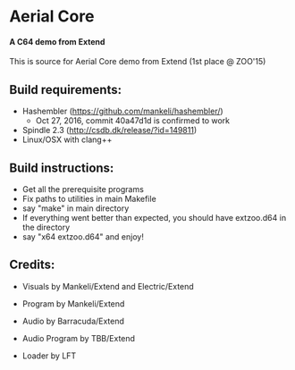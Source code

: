 # Aerial Core
#### A C64 demo from Extend

This is source for Aerial Core demo from Extend (1st place @ ZOO'15)

## Build requirements:
* Hashembler (https://github.com/mankeli/hashembler/)
  * Oct 27, 2016, commit 40a47d1d is confirmed to work
* Spindle 2.3 (http://csdb.dk/release/?id=149811)
* Linux/OSX with clang++

## Build instructions:
* Get all the prerequisite programs
* Fix paths to utilities in main Makefile
* say "make" in main directory
* If everything went better than expected, you should have extzoo.d64 in the directory
* say "x64 extzoo.d64" and enjoy!

## Credits:

* Visuals by Mankeli/Extend and Electric/Extend
* Program by Mankeli/Extend
* Audio by Barracuda/Extend
* Audio Program by TBB/Extend


* Loader by LFT

